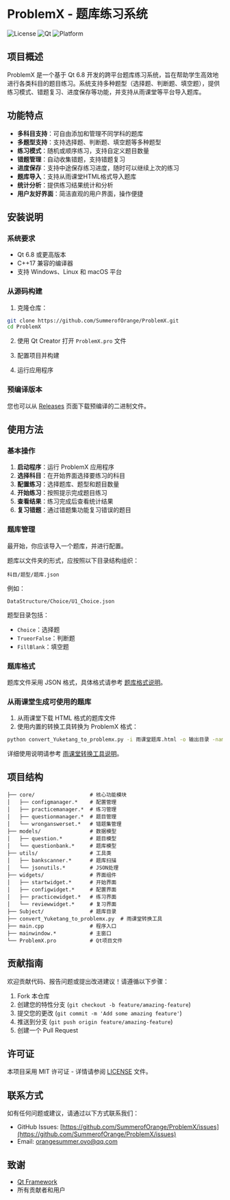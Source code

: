# ProblemX - 题库练习系统

![License](https://img.shields.io/badge/license-MIT-blue.svg)
![Qt](https://img.shields.io/badge/Qt-6.8-green.svg)
![Platform](https://img.shields.io/badge/platform-Windows%20%7C%20Linux%20%7C%20macOS-lightgrey.svg)

## 项目概述

ProblemX 是一个基于 Qt 6.8 开发的跨平台题库练习系统，旨在帮助学生高效地进行各类科目的题目练习。系统支持多种题型（选择题、判断题、填空题），提供练习模式、错题复习、进度保存等功能，并支持从雨课堂等平台导入题库。

## 功能特点

- **多科目支持**：可自由添加和管理不同学科的题库
- **多题型支持**：支持选择题、判断题、填空题等多种题型
- **练习模式**：随机或顺序练习，支持自定义题目数量
- **错题管理**：自动收集错题，支持错题复习
- **进度保存**：支持中途保存练习进度，随时可以继续上次的练习
- **题库导入**：支持从雨课堂HTML格式导入题库
- **统计分析**：提供练习结果统计和分析
- **用户友好界面**：简洁直观的用户界面，操作便捷

## 安装说明

### 系统要求

- Qt 6.8 或更高版本
- C++17 兼容的编译器
- 支持 Windows、Linux 和 macOS 平台

### 从源码构建

1. 克隆仓库：

```bash
git clone https://github.com/SummerofOrange/ProblemX.git
cd ProblemX
```

2. 使用 Qt Creator 打开 `ProblemX.pro` 文件

3. 配置项目并构建

4. 运行应用程序

### 预编译版本

您也可以从 [Releases](https://github.com/SummerofOrange/ProblemX/releases) 页面下载预编译的二进制文件。

## 使用方法

### 基本操作

1. **启动程序**：运行 ProblemX 应用程序
2. **选择科目**：在开始界面选择要练习的科目
3. **配置练习**：选择题库、题型和题目数量
4. **开始练习**：按照提示完成题目练习
5. **查看结果**：练习完成后查看统计结果
6. **复习错题**：通过错题集功能复习错误的题目

### 题库管理

最开始，你应该导入一个题库，并进行配置。

题库以文件夹的形式，应按照以下目录结构组织：

```
科目/题型/题库.json
```

例如：

```
DataStructure/Choice/U1_Choice.json
```

题型目录包括：
- `Choice`：选择题
- `TrueorFalse`：判断题
- `FillBlank`：填空题

### 题库格式

题库文件采用 JSON 格式，具体格式请参考 [题库格式说明](Readme_ProblemBank.md)。

### 从雨课堂生成可使用的题库

1. 从雨课堂下载 HTML 格式的题库文件
2. 使用内置的转换工具转换为 ProblemX 格式：

```bash
python convert_Yuketang_to_problemx.py -i 雨课堂题库.html -o 输出目录 -name 生成的题库名称
```

详细使用说明请参考 [雨课堂转换工具说明](README_Yuketang_Converter.md)。

## 项目结构

```
├── core/                  # 核心功能模块
│   ├── configmanager.*    # 配置管理
│   ├── practicemanager.*  # 练习管理
│   ├── questionmanager.*  # 题目管理
│   └── wronganswerset.*   # 错题集管理
├── models/                # 数据模型
│   ├── question.*         # 题目模型
│   └── questionbank.*     # 题库模型
├── utils/                 # 工具类
│   ├── bankscanner.*      # 题库扫描
│   └── jsonutils.*        # JSON处理
├── widgets/               # 界面组件
│   ├── startwidget.*      # 开始界面
│   ├── configwidget.*     # 配置界面
│   ├── practicewidget.*   # 练习界面
│   └── reviewwidget.*     # 复习界面
├── Subject/               # 题库目录
├── convert_Yuketang_to_problemx.py  # 雨课堂转换工具
├── main.cpp               # 程序入口
├── mainwindow.*           # 主窗口
└── ProblemX.pro           # Qt项目文件
```

## 贡献指南

欢迎贡献代码、报告问题或提出改进建议！请遵循以下步骤：

1. Fork 本仓库
2. 创建您的特性分支 (`git checkout -b feature/amazing-feature`)
3. 提交您的更改 (`git commit -m 'Add some amazing feature'`)
4. 推送到分支 (`git push origin feature/amazing-feature`)
5. 创建一个 Pull Request

## 许可证

本项目采用 MIT 许可证 - 详情请参阅 [LICENSE](LICENSE) 文件。

## 联系方式

如有任何问题或建议，请通过以下方式联系我们：

- GitHub Issues: [https://github.com/SummerofOrange/ProblemX/issues](https://github.com/SummerofOrange/ProblemX/issues)
- Email: orangesummer.ovo@qq.com

## 致谢

- [Qt Framework](https://www.qt.io/)
- 所有贡献者和用户